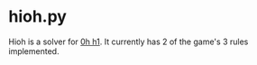 hioh.py
=======

Hioh is a solver for [0h h1](http://0hh1.com/). It currently has 2 of the game's 3 rules implemented.
